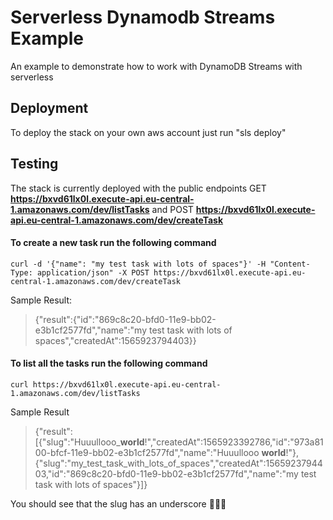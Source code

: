 # Serverless Dynamodb Streams Example

 An example to demonstrate how to work with DynamoDB Streams with serverless

## Deployment 

To deploy the stack on your own aws account just run "sls deploy"

## Testing 

The stack is currently deployed with the public endpoints GET **https://bxvd61lx0l.execute-api.eu-central-1.amazonaws.com/dev/listTasks** and POST **https://bxvd61lx0l.execute-api.eu-central-1.amazonaws.com/dev/createTask**

#### To create a new task run the following command

```shell
curl -d '{"name": "my test task with lots of spaces"}' -H "Content-Type: application/json" -X POST https://bxvd61lx0l.execute-api.eu-central-1.amazonaws.com/dev/createTask
```
Sample Result:
> {"result":{"id":"869c8c20-bfd0-11e9-bb02-e3b1cf2577fd","name":"my test task with lots of spaces","createdAt":1565923794403}}

#### To list all the tasks run the following command

```shell
curl https://bxvd61lx0l.execute-api.eu-central-1.amazonaws.com/dev/listTasks
```
Sample Result
> {"result":[{"slug":"Huuullooo_**world**!","createdAt":1565923392786,"id":"973a8100-bfcf-11e9-bb02-e3b1cf2577fd","name":"Huuullooo **world**!"},{"slug":"my_test_task_with_lots_of_spaces","createdAt":1565923794403,"id":"869c8c20-bfd0-11e9-bb02-e3b1cf2577fd","name":"my test task with lots of spaces"}]}

You should see that the slug has an underscore 🎉😎🎱